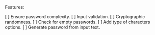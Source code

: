 Features:

[ ] Ensure password complexity.
[ ] Input validation.
[ ] Cryptographic randomness.
[ ] Check for empty passwords.
[ ] Add type of characters options.
[ ] Generate password from input text.